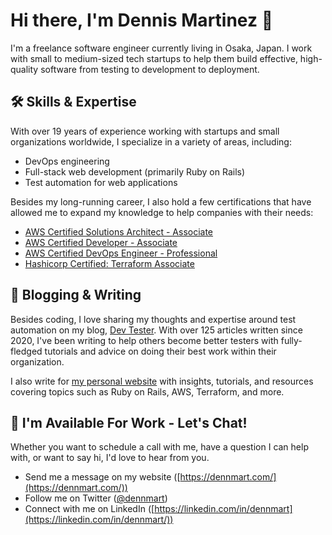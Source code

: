 # Hi there, I'm Dennis Martinez 👋

I'm a freelance software engineer currently living in Osaka, Japan. I work with small to medium-sized tech startups to help them build effective, high-quality software from testing to development to deployment.

## 🛠️ Skills & Expertise

With over 19 years of experience working with startups and small organizations worldwide, I specialize in a variety of areas, including:

- DevOps engineering
- Full-stack web development (primarily Ruby on Rails)
- Test automation for web applications 

Besides my long-running career, I also hold a few certifications that have allowed me to expand my knowledge to help companies with their needs:

- [AWS Certified Solutions Architect - Associate](https://www.credly.com/badges/7ca09371-3700-4467-947a-db4668ea8055/public_url)
- [AWS Certified Developer - Associate](https://www.credly.com/badges/12e12280-7a45-486d-9f8b-aa8c87ef216f/public_url)
- [AWS Certified DevOps Engineer - Professional](https://www.credly.com/badges/c155da1f-e215-4166-8709-9dd3f8e9ea5a/public_url)
- [Hashicorp Certified: Terraform Associate](https://www.credly.com/badges/7bc640ac-5cf6-4bea-9213-a4d9772dad26/public_url)

## 📝 Blogging & Writing

Besides coding, I love sharing my thoughts and expertise around test automation on my blog, [Dev Tester](https://dev-tester.com/). With over 125 articles written since 2020, I've been writing to help others become better testers with fully-fledged tutorials and advice on doing their best work within their organization.

I also write for [my personal website](https://dennmart.com/articles/) with insights, tutorials, and resources covering topics such as Ruby on Rails, AWS, Terraform, and more.

## 🤝 I'm Available For Work - Let's Chat!

Whether you want to schedule a call with me, have a question I can help with, or want to say hi, I'd love to hear from you.

- Send me a message on my website ([https://dennmart.com/](https://dennmart.com/))
- Follow me on Twitter ([@dennmart](https://twitter.com/dennmart))
- Connect with me on LinkedIn ([https://linkedin.com/in/dennmart](https://linkedin.com/in/dennmart/))

